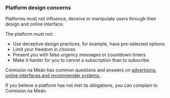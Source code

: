###  **Platform design concerns**

Platforms must not influence, deceive or manipulate users through their design
and online interface.

The platform must not:

  * Use deceptive design practices, for example, have pre-selected options 
  * Limit your freedom in choices 
  * Present you with false urgency messages or countdown timers 
  * Make it harder for you to cancel a subscription than to subscribe 

Coimisiún na Meán has common questions and answers on [ advertising, online
interfaces and recommender systems ](https://www.cnam.ie/onlinecomplaints/) .

If you believe a platform has not met its obligations, you can complain to
Coimisiún na Meán.
